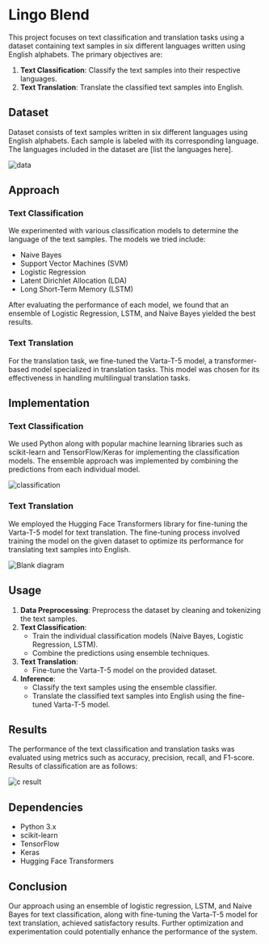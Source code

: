# Lingo Blend

This project focuses on text classification and translation tasks using a dataset containing text samples in six different languages written using English alphabets. The primary objectives are:

1. **Text Classification**: Classify the text samples into their respective languages.
2. **Text Translation**: Translate the classified text samples into English.

## Dataset

Dataset consists of text samples written in six different languages using English alphabets. Each sample is labeled with its corresponding language. The languages included in the dataset are [list the languages here].



![data](https://github.com/Vinayakgoyal24/ICTC2.0/assets/141870146/ae2dd2f3-7726-4661-9039-8d25f00a71c2)

## Approach

### Text Classification

We experimented with various classification models to determine the language of the text samples. The models we tried include:

- Naive Bayes
- Support Vector Machines (SVM)
- Logistic Regression
- Latent Dirichlet Allocation (LDA)
- Long Short-Term Memory (LSTM)

After evaluating the performance of each model, we found that an ensemble of Logistic Regression, LSTM, and Naive Bayes yielded the best results.

### Text Translation

For the translation task, we fine-tuned the Varta-T-5 model, a transformer-based model specialized in translation tasks. This model was chosen for its effectiveness in handling multilingual translation tasks.

## Implementation

### Text Classification

We used Python along with popular machine learning libraries such as scikit-learn and TensorFlow/Keras for implementing the classification models. The ensemble approach was implemented by combining the predictions from each individual model.


![classification](https://github.com/Vinayakgoyal24/ICTC2.0/assets/141870146/b9fbfef8-ea12-454b-a942-ee0549bd66f5)


### Text Translation

We employed the Hugging Face Transformers library for fine-tuning the Varta-T-5 model for text translation. The fine-tuning process involved training the model on the given dataset to optimize its performance for translating text samples into English.


![Blank diagram](https://github.com/Vinayakgoyal24/ICTC2.0/assets/141870146/8a7383ed-d484-42db-8a34-97b669f6effe)



## Usage

1. **Data Preprocessing**: Preprocess the dataset by cleaning and tokenizing the text samples.
2. **Text Classification**:
   - Train the individual classification models (Naive Bayes, Logistic Regression, LSTM).
   - Combine the predictions using ensemble techniques.
3. **Text Translation**:
   - Fine-tune the Varta-T-5 model on the provided dataset.
4. **Inference**:
   - Classify the text samples using the ensemble classifier.
   - Translate the classified text samples into English using the fine-tuned Varta-T-5 model.

## Results

The performance of the text classification and translation tasks was evaluated using metrics such as accuracy, precision, recall, and F1-score.
Results of classification are as follows:


![c result](https://github.com/Vinayakgoyal24/ICTC2.0/assets/141870146/2abc6bf0-135b-4979-9419-5b96920eaeb3)


## Dependencies

- Python 3.x
- scikit-learn
- TensorFlow
- Keras
- Hugging Face Transformers

## Conclusion

Our approach using an ensemble of logistic regression, LSTM, and Naive Bayes for text classification, along with fine-tuning the Varta-T-5 model for text translation, achieved satisfactory results. Further optimization and experimentation could potentially enhance the performance of the system.


